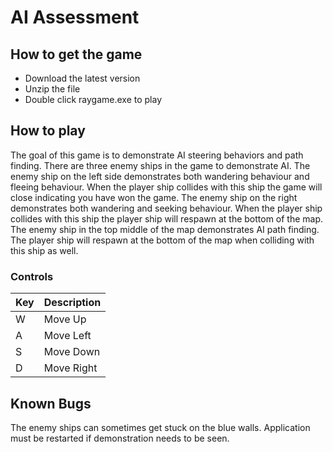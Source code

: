 # AI Assessment

## How to get the game
- Download the latest version
- Unzip the file
- Double click raygame.exe to play

## How to play
The goal of this game is to demonstrate AI steering behaviors and path finding. There are three enemy ships in the game to demonstrate AI.
The enemy ship on the left side demonstrates both wandering behaviour and fleeing behaviour. When the player ship collides with this ship the game
will close indicating you have won the game. The enemy ship on the right demonstrates both wandering and seeking behaviour. When the player ship 
collides with this ship the player ship will respawn at the bottom of the map. The enemy ship in the top middle of the map demonstrates AI path
finding. The player ship will respawn at the bottom of the map when colliding with this ship as well.

### Controls
| Key | Description |
| ----|-------------|
| W | Move Up |
| A | Move Left |
| S | Move Down |
| D | Move Right |

## Known Bugs
The enemy ships can sometimes get stuck on the blue walls. Application must be restarted if demonstration needs to be seen.
